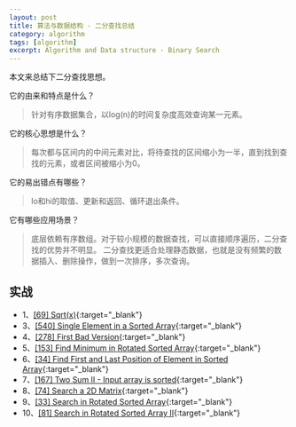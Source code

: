 ```yaml
---
layout: post
title: 算法与数据结构 - 二分查找总结
category: algorithm
tags: [algorithm]
excerpt: Algorithm and Data structure - Binary Search
---
```



本文来总结下二分查找思想。  

它的由来和特点是什么？  

> 针对有序数据集合，以log(n)的时间复杂度高效查询某一元素。  

它的核心思想是什么？  

> 每次都与区间内的中间元素对比，将待查找的区间缩小为一半，直到找到查找的元素，或者区间被缩小为0。  

它的易出错点有哪些？  

> lo和hi的取值、更新和返回、循环退出条件。  

它有哪些应用场景？  

> 底层依赖有序数组。对于较小规模的数据查找，可以直接顺序遍历，二分查找的优势并不明显。
二分查找更适合处理静态数据，也就是没有频繁的数据插入、删除操作，做到一次排序，多次查询。
  

## 实战  

- 1、[[69] Sqrt(x)](http://yaoyichen.cn/algorithm/2020/05/17/leetcode-69.html){:target="_blank"}  
- 3、[[540] Single Element in a Sorted Array](http://yaoyichen.cn/algorithm/2020/05/18/leetcode-540.html){:target="_blank"}  
- 4、[[278] First Bad Version](http://yaoyichen.cn/algorithm/2020/05/20/leetcode-278.html){:target="_blank"}  
- 5、[[153] Find Minimum in Rotated Sorted Array](http://yaoyichen.cn/algorithm/2020/05/20/leetcode-153.html){:target="_blank"}  
- 6、[[34] Find First and Last Position of Element in Sorted Array](http://yaoyichen.cn/algorithm/2020/05/22/leetcode-34.html){:target="_blank"}  
- 7、[[167] Two Sum II - Input array is sorted](http://yaoyichen.cn/algorithm/2020/05/23/leetcode-167.html){:target="_blank"}  
- 8、[[74] Search a 2D Matrix](http://yaoyichen.cn/algorithm/2020/07/02/leetcode-74.html){:target="_blank"}  
- 9、[[33] Search in Rotated Sorted Array](http://yaoyichen.cn/algorithm/2020/07/15/leetcode-33.html){:target="_blank"}  
- 10、[[81] Search in Rotated Sorted Array II](http://yaoyichen.cn/algorithm/2020/07/15/leetcode-81.html){:target="_blank"}  